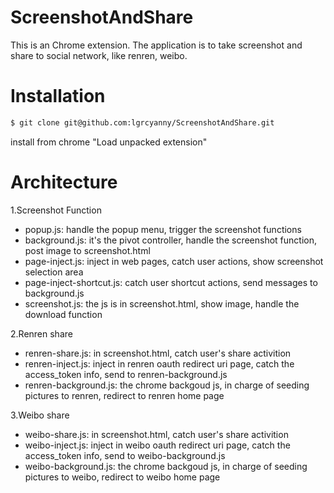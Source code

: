 ScreenshotAndShare
==================

This is an Chrome extension. The application is to take screenshot and share to social network, like renren, weibo.

Installation
================
```sh
$ git clone git@github.com:lgrcyanny/ScreenshotAndShare.git
```
install from chrome "Load unpacked extension"

Architecture
=====
1.Screenshot Function<BR>
+ popup.js: handle the popup menu, trigger the screenshot functions
+ background.js: it's the pivot controller, handle the screenshot function, post image to screenshot.html
+ page-inject.js: inject in web pages, catch user actions, show screenshot selection area
+ page-inject-shortcut.js: catch user shortcut actions, send messages to background.js
+ screenshot.js: the js is in screenshot.html, show image,  handle the download function

2.Renren share<BR>
+ renren-share.js: in screenshot.html, catch user's share activition
+ renren-inject.js: inject in renren oauth redirect uri page, catch the access_token info, send to renren-background.js
+ renren-background.js: the chrome backgoud js, in charge of seeding pictures to renren, redirect to renren home page

3.Weibo share<BR>
+ weibo-share.js: in screenshot.html, catch user's share activition
+ weibo-inject.js: inject in weibo oauth redirect uri page, catch the access_token info, send to weibo-background.js
+ weibo-background.js: the chrome backgoud js, in charge of seeding pictures to weibo, redirect to weibo home page

